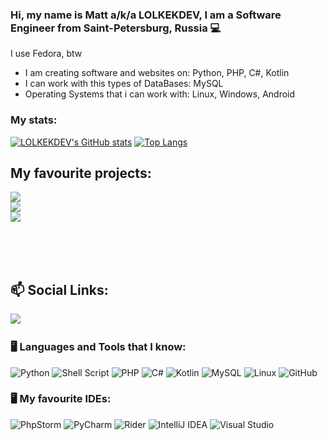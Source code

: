 ### Hi, my name is Matt a/k/a LOLKEKDEV, I am a Software Engineer from Saint-Petersburg, Russia 💻
I use Fedora, btw
- I am creating software and websites on: Python, PHP, C#, Kotlin
- I can work with this types of DataBases: MySQL
- Operating Systems that i can work with: Linux, Windows, Android

### My stats:
[![LOLKEKDEV's GitHub stats](https://github-readme-stats.vercel.app/api?username=lolkekdev&show_icons=true&theme=gradient)](https://github.com/anuraghazra/github-readme-stats) [![Top Langs](https://github-readme-stats.vercel.app/api/top-langs/?username=lolkekdev&layout=compact&show_icons=true&theme=gradient)](https://github.com/anuraghazra/github-readme-stats)


## My favourite projects:
<a href="https://github.com/lolkekdev/SolenoxBrowser">
  <img align="center" src="https://github-readme-stats.vercel.app/api/pin/?username=lolkekdev&repo=SolenoxBrowser&theme=buefy" />
</a>
<br>
<a href="https://github.com/lolkekdev/SolenoxBrowser">
  <img align="center" src="https://github-readme-stats.vercel.app/api/pin/?username=lolkekdev&repo=fedora-firstboot&theme=buefy" />
</a>
<br>
<a href="https://github.com/lolkekdev/lkdev-CustomZsh">
  <img align="center" src="https://github-readme-stats.vercel.app/api/pin/?username=lolkekdev&repo=lkdev-CustomZsh&theme=buefy" />
</a>

<br />
<br />

</br></br>

<h2>📫 Social Links:</h2>
<p>
  <a href="mailto:sdfrrt863@gmail.com"><img src="https://img.shields.io/badge/gmail-%23D14836.svg?&style=for-the-badge&logo=gmail&logoColor=white" /></a>&nbsp;&nbsp;&nbsp;&nbsp;
</p>

### 🖥️ Languages and Tools that I know:


![Python](https://img.shields.io/badge/python-3670A0?style=for-the-badge&logo=python&logoColor=ffdd54)
![Shell Script](https://img.shields.io/badge/shell_script-%23121011.svg?style=for-the-badge&logo=gnu-bash&logoColor=white)
![PHP](https://img.shields.io/badge/php-%23777BB4.svg?style=for-the-badge&logo=php&logoColor=white)
![C#](https://img.shields.io/badge/c%23-%23239120.svg?style=for-the-badge&logo=c-sharp&logoColor=white)
![Kotlin](https://img.shields.io/badge/kotlin-%237F52FF.svg?style=for-the-badge&logo=kotlin&logoColor=white)
![MySQL](https://img.shields.io/badge/mysql-%2300f.svg?style=for-the-badge&logo=mysql&logoColor=white)
![Linux](https://img.shields.io/badge/Linux-FCC624?style=for-the-badge&logo=linux&logoColor=black)
![GitHub](https://img.shields.io/badge/github-%23121011.svg?style=for-the-badge&logo=github&logoColor=white)


### 🖥️ My favourite IDEs:
![PhpStorm](https://img.shields.io/badge/phpstorm-143?style=for-the-badge&logo=phpstorm&logoColor=black&color=black&labelColor=darkorchid)
![PyCharm](https://img.shields.io/badge/pycharm-143?style=for-the-badge&logo=pycharm&logoColor=black&color=black&labelColor=green)
![Rider](https://img.shields.io/badge/Rider-000000.svg?style=for-the-badge&logo=Rider&logoColor=white&color=black&labelColor=crimson)
![IntelliJ IDEA](https://img.shields.io/badge/IntelliJIDEA-000000.svg?style=for-the-badge&logo=intellij-idea&logoColor=white)
![Visual Studio](https://img.shields.io/badge/Visual%20Studio-5C2D91.svg?style=for-the-badge&logo=visual-studio&logoColor=white)
